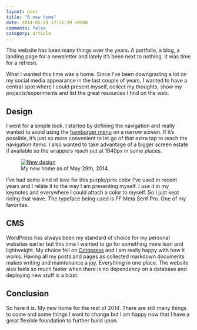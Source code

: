 ```yaml
---
layout: post
title: "A new home"
date: 2014-05-29 17:51:29 +0200
comments: false
category: article
---
```


This website has been many things over the years. A portfolio, a blog, a landing page for a newsletter and lately it’s been next to nothing. It was time for a refresh.

What I wanted this time was a home. Since I’ve been downgrading a lot on my social media appearance in the last couple of years, I wanted to have a central spot where I could present myself, collect my thoughts, show my projects/experiments and list the great resources I find on the web.

## Design

I went for a simple look. I started by defining the navigation and really wanted to avoid using the [hamburger menu](http://exisweb.net/mobile-menu-abtest) on a narrow screen. If it’s possible, it’s just so more convenient to let go of that extra tap to reach the navigation items. I also wanted to take advantage of a bigger screen estate if available so the wrappers reach out at 1640px in some places.

<figure>
<a href="{{siteurl}}/assets/images/journal/a-new-home-1400.jpg">
    <img 
        srcset="
        {{siteurl}}/assets/images/journal/a-new-home-400.jpg 400w,
        {{siteurl}}/assets/images/journal/a-new-home-600.jpg 600w,
        {{siteurl}}/assets/images/journal/a-new-home-800.jpg 800w,
        {{siteurl}}/assets/images/journal/a-new-home-1000.jpg 1000w,
        {{siteurl}}/assets/images/journal/a-new-home-1400.jpg 1400w"
        src="{{siteurl}}/assets/images/spacer.png"
        sizes="(min-width: 74em) 49em, 100%"
        alt="New design"
    >
</a>
<figcaption>My new home as of May 29th, 2014.</figcaption>
</figure>

I’ve had some kind of love for this purple/pink color I’ve used in recent years and I relate it to the way I am presenting myself. I use it in my keynotes and everywhere I could attach a color to myself. So I just kept riding that wave. The typeface being used is FF Meta Serif Pro. One of my favorites.

## CMS

WordPress has always been my standard of choice for my personal websites earlier but this time I wanted to go for something more lean and lightweight. My choice fell on [Octopress](http://octopress.org/) and I am really happy with how it works. Having all my posts and pages as collected markdown documents makes writing and maintenance a joy. Everything in one place. The website also feels so much faster when there is no dependency on a database and deploying new stuff is a blast.

## Conclusion
So here it is. My new home for the rest of 2014. There are still many things to come and some things I want to change but I am happy now that I have a great flexible foundation to further build upon.